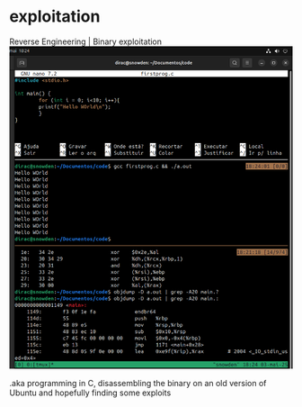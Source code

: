 # exploitation
Reverse Engineering | Binary exploitation
![Project Logo](./Captura%20de%20tela%20de%202025-05-03%2018-24-48.png)

.aka programming in C, disassembling the binary on an old version of Ubuntu and hopefully finding some exploits
